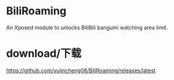 # BiliRoaming
An Xposed module to unlocks BiliBili bangumi watching area limit.
 
# download/下载
https://github.com/yujincheng08/BiliRoaming/releases/latest
